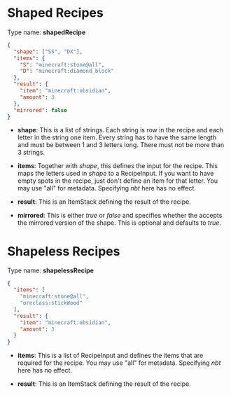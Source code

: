 # Shaped Recipes

Type name: __shapedRecipe__

```json
{
  "shape": ["SS", "DX"],
  "items": {
    "S": "minecraft:stone@all",
    "D": "minecraft:diamond_block"
  },
  "result": {
    "item": "minecraft:obsidian",
    "amount": 3
  },
  "mirrored": false
}
```
	
* __shape__: This is a list of strings. Each string is row in the recipe and each letter in the string one item. Every string has to have the same length and must be between 1 and 3 letters long. There must not be more than 3 strings.

* __items__: Together with _shape_, this defines the input for the recipe. This maps the letters used in _shape_ to a RecipeInput. If you want to have empty spots in the recipe, just don't define an item for that letter. You may use "all" for metadata. Specifying _nbt_ here has no effect.

* __result__: This is an ItemStack defining the result of the recipe.

* __mirrored__: This is either _true_ or _false_ and specifies whether the accepts the mirrored version of the shape. This is optional and defaults to _true_.

# Shapeless Recipes

Type name: __shapelessRecipe__

```json
{
  "items": [
    "minecraft:stone@all",
    "oreclass:stickWood"
  ],
  "result": {
    "item": "minecraft:obsidian",
    "amount": 3
  }
}
```
	
* __items__: This is a list of RecipeInput and defines the items that are required for the recipe. You may use "all" for metadata. Specifying _nbt_ here has no effect.

* __result__: This is an ItemStack defining the result of the recipe.